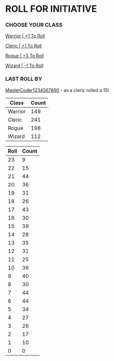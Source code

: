 # ROLL FOR INITIATIVE
### CHOOSE YOUR CLASS

[Warrior | +1 To Roll](https://github.com/benjaminsampica/benjaminsampica/issues/new?title=roll%7Cwarrior&body=Just+click+%27Submit+new+issue%27.)

[Cleric | +1 To Roll](https://github.com/benjaminsampica/benjaminsampica/issues/new?title=roll%7Ccleric&body=Just+click+%27Submit+new+issue%27.)

[Rogue | +3 To Roll](https://github.com/benjaminsampica/benjaminsampica/issues/new?title=roll%7Crogue&body=Just+click+%27Submit+new+issue%27.)

[Wizard | -1 To Roll](https://github.com/benjaminsampica/benjaminsampica/issues/new?title=roll%7Cwizard&body=Just+click+%27Submit+new+issue%27.)
### LAST ROLL BY
[MasterCoder1234567890](https://www.github.com/MasterCoder1234567890) - as a cleric rolled a 15!

|Class|Count|
|-|-|
|Warrior|149|
|Cleric|241|
|Rogue|198|
|Wizard|112|

|Roll|Count|
|-|-|
|23|9
|22|15
|21|44
|20|36
|19|31
|18|26
|17|43
|16|30
|15|39
|14|28
|13|35
|12|31
|11|25
|10|36
|9|40
|8|30
|7|44
|6|44
|5|34
|4|27
|3|26
|2|17
|1|10
|0|0
